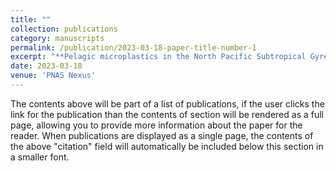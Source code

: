 ```yaml
---
title: ""
collection: publications
category: manuscripts
permalink: /publication/2023-03-18-paper-title-number-1
excerpt: "**Pelagic microplastics in the North Pacific Subtropical Gyre: A prevalent anthropogenic component of the particulate organic carbon pool** <br>This [work](https://academic.oup.com/pnasnexus/article/2/3/pgad070/7073714) found that Microplastics (334 #/m³; 84.5% <100 µm) are pervasive in the eastern North Pacific Subtropical Gyre, with exponential decline in the upper 500 m and deep accumulation. The biological carbon pump likely drives their vertical redistribution, influencing organic carbon export. Radiocarbon-depleted MPs may alter deep ocean 14C signals, highlighting their role in shaping particulate dynamics."
date: 2023-03-18
venue: 'PNAS Nexus'
---
```


The contents above will be part of a list of publications, if the user clicks the link for the publication than the contents of section will be rendered as a full page, allowing you to provide more information about the paper for the reader. When publications are displayed as a single page, the contents of the above "citation" field will automatically be included below this section in a smaller font.
